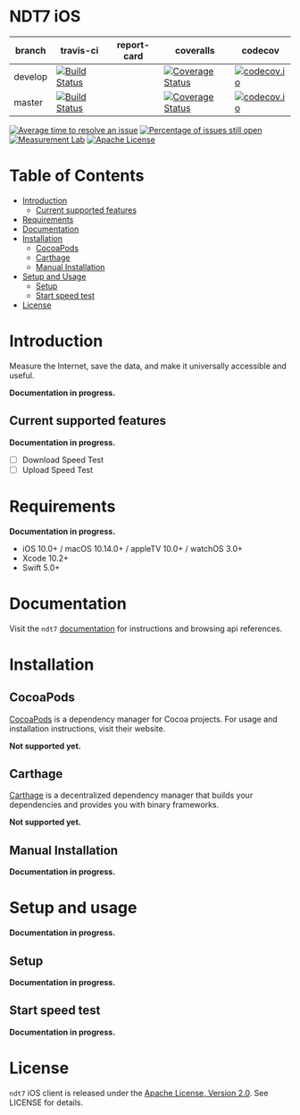 # NDT7 iOS

| branch | travis-ci | report-card | coveralls | codecov |
|--------|-----------|-------------|-----------|---------|
| develop | [![Build Status](https://travis-ci.org/m-lab/ndt7-client-ios.svg?branch=develop)](https://travis-ci.org/m-lab/ndt7-client-ios) | | [![Coverage Status](https://coveralls.io/repos/github/m-lab/ndt7-client-ios/badge.svg?branch=develop)](https://coveralls.io/github/m-lab/ndt7-client-ios?branch=develop) | [![codecov.io](https://codecov.io/github/realm/SwiftLint/ndt7-client-ios.svg?branch=develop)](https://codecov.io/github/realm/ndt7-client-ios?branch=develop) |
| master | [![Build Status](https://travis-ci.org/m-lab/ndt7-client-ios.svg?branch=develop)](https://travis-ci.org/m-lab/ndt7-client-ios) | | [![Coverage Status](https://coveralls.io/repos/github/m-lab/ndt7-client-ios/badge.svg?branch=master)](https://coveralls.io/github/m-lab/ndt7-client-ios?branch=master) | [![codecov.io](https://codecov.io/github/realm/SwiftLint/ndt7-client-ios.svg?branch=master)](https://codecov.io/github/realm/ndt7-client-ios?branch=master) |

[![Average time to resolve an issue](http://isitmaintained.com/badge/resolution/m-lab/ndt7-client-ios.svg)](http://isitmaintained.com/project/m-lab/ndt7-client-ios "Average time to resolve an issue")
[![Percentage of issues still open](http://isitmaintained.com/badge/open/m-lab/ndt7-client-ios.svg)](http://isitmaintained.com/project/m-lab/ndt7-client-ios "Percentage of issues still open")
[![Measurement Lab](https://img.shields.io/badge/Measurement%20Lab-purple.svg)](https://www.measurementlab.net/)
[![Apache License](https://img.shields.io/github/license/m-lab/ndt7-client-ios.svg)](http://www.apache.org/licenses/LICENSE-2.0)

# Table of Contents

<!-- MarkdownTOC -->

- [Introduction](#introduction)
    - [Current supported features](#current-supported-features)
- [Requirements](#requirements)
- [Documentation](#documentation)
- [Installation](#installation)
    - [CocoaPods](#cocoapods)
    - [Carthage](#carthage)
    - [Manual Installation](#manual-installation)
- [Setup and Usage](#setup-and-usage)
    - [Setup](#setup)
    - [Start speed test](#start-speed-test)
- [License](#license)

<!-- /MarkdownTOC -->

<a name="introduction"></a>
# Introduction

Measure the Internet, save the data, and make it universally accessible and useful.

**Documentation in progress.**

<a name="current-supported-features"></a>
## Current supported features

**Documentation in progress.**

- [ ] Download Speed Test
- [ ] Upload Speed Test

<a name="requirements"></a>
# Requirements

**Documentation in progress.**

- iOS 10.0+ / macOS 10.14.0+ / appleTV 10.0+ / watchOS 3.0+
- Xcode 10.2+
- Swift 5.0+

<a name="documentation"></a>
# Documentation

Visit the `ndt7` [documentation](http://htmlpreview.github.io/?https://github.com/m-lab/ndt7-client-ios/blob/master/docs/index.html) for instructions and browsing api references.

<a name="installation"></a>
# Installation

<a name="cocoapods"></a>
## CocoaPods

[CocoaPods](https://cocoapods.org) is a dependency manager for Cocoa projects. For usage and installation instructions, visit their website.

**Not supported yet.**

<a name="carthage"></a>
## Carthage

[Carthage](https://github.com/Carthage/Carthage) is a decentralized dependency manager that builds your dependencies and provides you with binary frameworks.

**Not supported yet.**

<a name="manual-installation"></a>
## Manual Installation

**Documentation in progress.**

<a name="setup-and-usage"></a>
# Setup and usage

**Documentation in progress.**

<a name="setup"></a>
## Setup

**Documentation in progress.**

<a name="start-speed-test"></a>
## Start speed test

**Documentation in progress.**

# License

`ndt7` iOS client is released under the [Apache License, Version 2.0](http://www.apache.org/licenses/LICENSE-2.0). See LICENSE for details.
